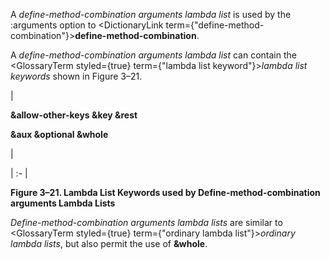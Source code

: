  



A *define-method-combination arguments lambda list* is used by the :arguments option to <DictionaryLink  term={"define-method-combination"}><b>define-method-combination</b></DictionaryLink>. 



A *define-method-combination arguments lambda list* can contain the <GlossaryTerm styled={true} term={"lambda list keyword"}><i>lambda list keywords</i></GlossaryTerm> shown in Figure 3–21. 



|<p>**&amp;allow-other-keys &amp;key &amp;rest** </p><p>**&amp;aux &amp;optional &amp;whole**</p>|

| :- |





**Figure 3–21. Lambda List Keywords used by Define-method-combination arguments Lambda Lists** 



*Define-method-combination arguments lambda lists* are similar to <GlossaryTerm styled={true} term={"ordinary lambda list"}><i>ordinary lambda lists</i></GlossaryTerm>, but also permit the use of **&amp;whole**. 



